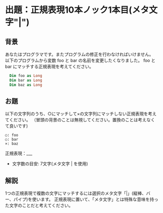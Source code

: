 # 出題：正規表現10本ノック1本目(メタ文字"|")

## 背景

あなたはプログラマです。またプログラムの修正を行わなければいけません。
以下のプログラムから変数 foo と bar の名前を変更したくなりました。
foo と bar にマッチする正規表現を考えてください。

```vb
  Dim foo as Long
  Dim bar as Long
  Dim baz as Long
```

## お題
以下の文字列のうち、○にマッチして×の文字列にマッチしない正規表現を考えてください。
（冒頭の背景のことは無視してください。置換のことは考えなくて良いです)

    ○: foo
    ○: bar
    ×: baz

  正規表現：___

  * 文字数の目安: 7文字(メタ文字 | を使用)  <!-- foo|bar -->

## 解説

1つの正規表現で複数の文字にマッチするには選択のメタ文字「|」(縦棒、バー、パイプ)を使います。
正規表現に置いて、「メタ文字」とは特殊な意味を持った文字のことだと考えてください。
